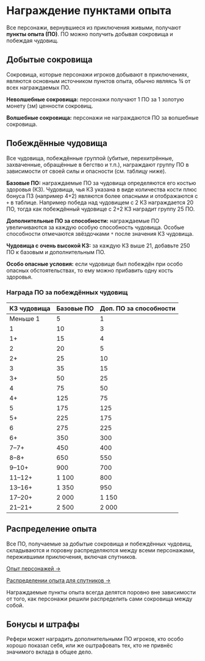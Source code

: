 # Награждение пунктами опыта

Все персонажи, вернувшиеся из приключения живыми, получают **пункты опыта (ПО)**. ПО можно получить добывая сокровища и побеждая чудовищ.

## Добытые сокровища

Сокровища, которые персонажи игроков добывают в приключениях, являются основным источником пунктов опыта, обычно являясь ¾ от всех награждаемых ПО.

**Неволшебные сокровища:** персонажи получают 1 ПО за 1 золотую монету (зм) ценности сокровищ.

**Волшебные сокровища:** персонажи не награждаются ПО за волшебные сокровища.

## Побеждённые чудовища

Все чудовища, побеждённые группой (убитые, перехитрённые, захваченные, обращённые в бегство и т.п.), награждают группу ПО в зависимости от своей силы и опасности (см. таблицу ниже).

**Базовые ПО:** награждаемые ПО за чудовища определяются его костью здоровья (КЗ). Чудовища, чья КЗ указана в виде количества кости плюс бонуса ПЗ (например 4+2) являются более опасными и отображаются с `+` в таблице. Например победа над чудовищем с 2 КЗ награждается 20 ПО, тогда как побеждённый чудовище с 2+2 КЗ наградит группу 25 ПО.

**Дополнительные ПО за способности:** награждаемые ПО увеличиваются за каждую особую способность чудовища. Особые способности отмечаются звёздочками `*` после значения КЗ чудовища.

**Чудовища с очень высокой КЗ:** за каждую КЗ выше 21, добавьте 250 ПО к базовым и дополнительным ПО.

**Особо опасные условия:** если чудовище был побеждён при особо опасных обстоятельствах, то ему можно прибавить одну кость здоровья.

### Награда ПО за побеждённых чудовищ

| КЗ чудовища | Базовые ПО | Доп. ПО за способности |
| ----------- | ---------- | ---------------------- |
| Меньше 1    | 5          | 1                      |
| 1           | 10         | 3                      |
| 1+          | 15         | 4                      |
| 2           | 20         | 5                      |
| 2+          | 25         | 10                     |
| 3           | 35         | 15                     |
| 3+          | 50         | 25                     |
| 4           | 75         | 50                     |
| 4+          | 125        | 75                     |
| 5           | 175        | 125                    |
| 5+          | 225        | 175                    |
| 6           | 275        | 225                    |
| 6+          | 350        | 300                    |
| 7–7+        | 450        | 400                    |
| 8–8+        | 650        | 550                    |
| 9–10+       | 900        | 700                    |
| 11–12+      | 1 100      | 800                    |
| 13–16+      | 1 350      | 950                    |
| 17–20+      | 2 000      | 1 150                  |
| 21–21+      | 2 500      | 2 000                  |

## Распределение опыта

Все ПО, получаемые за добытые сокровища и побеждённых чудовищ, складываются и поровну распределяются между всеми персонажами, пережившими приключения, включая спутников.

[Опыт персонажей ->](../../characters/advancement/experience)

[Распределении опыта для спутников ->](../../characters/hired-help/retainers#опыт)

Награждаемые пункты опыта всегда делятся поровно вне зависимости от того, как персонажи решили распределить сами сокровища между собой.

## Бонусы и штрафы

Рефери может наградить дополнительными ПО игроков, кто особо хорошо показал себя, или же оштрафовать тех, кто не привнёс значимого вклада в общее дело.
